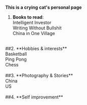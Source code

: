 **This is a crying cat's personal page** <br>

1.  **Books to read**: <br>
  Intelligent Investor <br>
  Writing Without Bullshit <br>
  China in One Village <br>
  <br>
##2. **Hobbies & interests** <br>
  Basketball <br>
  Ping Pong <br>
  Chess <br>
  <br>
##3. **Photography & Stories** <br>
  China <br>
  US <br>
  <br>
##4. **Self improvement** <br>
